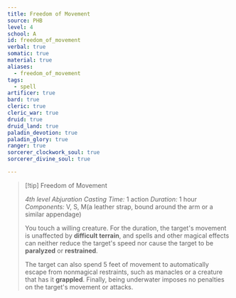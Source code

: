 ```yaml
---
title: Freedom of Movement
source: PHB
level: 4
school: A
id: freedom_of_movement
verbal: true
somatic: true
material: true
aliases:
  - freedom_of_movement
tags:
  - spell
artificer: true
bard: true
cleric: true
cleric_war: true
druid: true
druid_land: true
paladin_devotion: true
paladin_glory: true
ranger: true
sorcerer_clockwork_soul: true
sorcerer_divine_soul: true

---
```

>[!tip] Freedom of Movement
>
> *4th level Abjuration*
> *Casting Time:* 1 action
> *Duration:* 1 hour
> *Components:* V, S, M(a leather strap, bound around the arm or a similar appendage)
>
>You touch a willing creature. For the duration, the target's movement is unaffected by **difficult terrain**, and spells and other magical effects can neither reduce the target's speed nor cause the target to be **paralyzed** or **restrained**.
>
>The target can also spend 5 feet of movement to automatically escape from nonmagical restraints, such as manacles or a creature that has it **grappled**. Finally, being underwater imposes no penalties on the target's movement or attacks.
>

